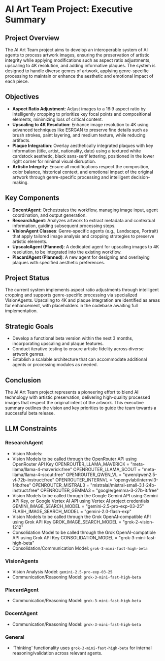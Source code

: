 # AI Art Team Project: Executive Summary

## Project Overview
The AI Art Team project aims to develop an interoperable system of AI agents to process artwork images, ensuring the preservation of artistic integrity while applying modifications such as aspect ratio adjustments, upscaling to 4K resolution, and adding informative plaques. The system is designed to handle diverse genres of artwork, applying genre-specific processing to maintain or enhance the aesthetic and emotional impact of each piece.

## Objectives
- **Aspect Ratio Adjustment**: Adjust images to a 16:9 aspect ratio by intelligently cropping to prioritize key focal points and compositional elements, minimizing loss of critical content.
- **Upscaling to 4K Resolution**: Enhance image resolution to 4K using advanced techniques like ESRGAN to preserve fine details such as brush strokes, paint layering, and medium texture, while reducing artifacts.
- **Plaque Integration**: Overlay aesthetically integrated plaques with key information (title, artist, nationality, date) using a textured white cardstock aesthetic, black sans-serif lettering, positioned in the lower right corner for minimal visual disruption.
- **Artistic Integrity**: Ensure all modifications respect the composition, color balance, historical context, and emotional impact of the original artwork through genre-specific processing and intelligent decision-making.

## Key Components
- **DocentAgent**: Orchestrates the workflow, managing image input, agent coordination, and output generation.
- **ResearchAgent**: Analyzes artwork to extract metadata and contextual information, guiding subsequent processing steps.
- **VisionAgent Classes**: Genre-specific agents (e.g., Landscape, Portrait) that apply tailored image analysis and cropping strategies to preserve artistic elements.
- **UpscaleAgent (Planned)**: A dedicated agent for upscaling images to 4K resolution, to be integrated into the existing workflow.
- **PlacardAgent (Planned)**: A new agent for designing and overlaying plaques with specified aesthetic preferences.

## Project Status
The current system implements aspect ratio adjustments through intelligent cropping and supports genre-specific processing via specialized VisionAgents. Upscaling to 4K and plaque integration are identified as areas for enhancement, with placeholders in the codebase awaiting full implementation.

## Strategic Goals
- Develop a functional beta version within the next 3 months, incorporating upscaling and plaque features.
- Conduct iterative testing to ensure artistic fidelity across diverse artwork genres.
- Establish a scalable architecture that can accommodate additional agents or processing modules as needed.

## Conclusion
The AI Art Team project represents a pioneering effort to blend AI technology with artistic preservation, delivering high-quality processed images that respect the original intent of the artwork. This executive summary outlines the vision and key priorities to guide the team towards a successful beta release.
## LLM Constraints

### ResearchAgent
- Vision Models: 
 - Vision Models to be called through the OpenRouter API using OpenRouter API Key
OPENROUTER_LLAMA_MAVERICK = "meta-llama/llama-4-maverick:free"
OPENROUTER_LLAMA_SCOUT = "meta-llama/llama-4-scout:free"
OPENROUTER_QWEN_VL = "qwen/qwen2.5-vl-72b-instruct:free"
OPENROUTER_INTERNVL = "opengvlab/internvl3-14b:free"
OPENROUTER_MISTRAL3 = "mistralai/mistral-small-3.1-24b-instruct:free"
OPENROUTER_GEMMA3 = "google/gemma-3-27b-it:free"
 - Vision Models to be called through the Google Gemini API using Gemini API Key, or Google Vertex AI API using Vertex AI project credentials
GEMINI_IMAGE_SEARCH_MODEL = "gemini-2.5-pro-exp-03-25"
FLASH_IMAGE_SEARCH_MODEL = "gemini-2.0-flash-exp"
 - Vision Models to be called through the Grok OpenAI-compatible API using Grok API Key
GROK_IMAGE_SEARCH_MODEL = "grok-2-vision-1212"
 - Consolidation Model to be called through the Grok OpenAI-compatible API using Grok API Key
CONSOLIDATION_MODEL = "grok-3-mini-fast-high-beta"
- Consolidation/Communication Model: `grok-3-mini-fast-high-beta`

### VisionAgents
- Vision Analysis Model: `gemini-2.5-pro-exp-03-25`
- Communication/Reasoning Model: `grok-3-mini-fast-high-beta`

### PlacardAgent
- Communication/Reasoning Model: `grok-3-mini-fast-high-beta`

### DocentAgent
- Communication/Reasoning Model: `grok-3-mini-fast-high-beta`

### General
- 'Thinking' functionality uses `grok-3-mini-fast-high-beta` for internal reasoning/validation across relevant agents.